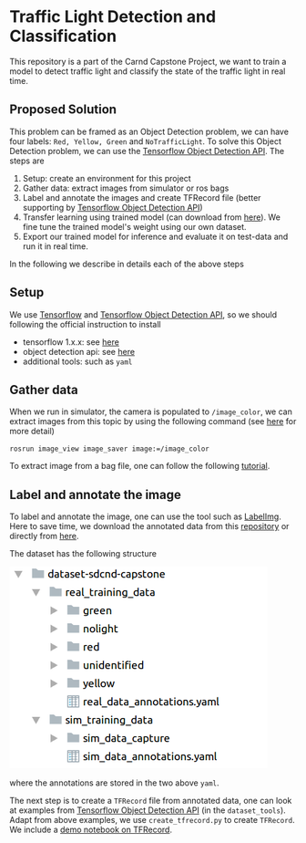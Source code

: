 # Traffic Light Detection and Classification
This repository is a part of the Carnd Capstone Project, we want to train a model to detect traffic light and classify the state of the traffic light in real time.

## Proposed Solution
This problem can be framed as an Object Detection problem, we can have four labels: `Red, Yellow, Green` and `NoTrafficLight`. To solve this Object Detection problem, we can use the [Tensorflow Object Detection API](https://github.com/tensorflow/models/tree/master/research/object_detection). The steps are
1. Setup: create an environment for this project
2. Gather data: extract images from simulator or ros bags
3. Label and annotate the images and create TFRecord file (better supporting by [Tensorflow Object Detection API](https://github.com/tensorflow/models/tree/master/research/object_detection))
4. Transfer learning using trained model (can download from [here](https://github.com/tensorflow/models/blob/master/research/object_detection/g3doc/detection_model_zoo.md)). We fine tune the trained model's weight using our own dataset.
5. Export our trained model for inference and evaluate it on test-data and run it in real time.

In the following we describe in details each of the above steps

## Setup
We use [Tensorflow](https://www.tensorflow.org/) and [Tensorflow Object Detection API](https://github.com/tensorflow/models/tree/master/research/object_detection), so we should following the official instruction to install
* tensorflow 1.x.x: see [here](https://www.tensorflow.org/install/)
* object detection api: see [here](https://github.com/tensorflow/models/blob/master/research/object_detection/g3doc/installation.md)
* additional tools: such as `yaml`

## Gather data
When we run in simulator, the camera is populated to `/image_color`, we can extract images from this topic by using the following command (see [here](http://wiki.ros.org/image_view) for more detail)
```
rosrun image_view image_saver image:=/image_color
```

To extract image from  a bag file, one can follow the following [tutorial](http://wiki.ros.org/rosbag/Tutorials/Exporting%20image%20and%20video%20data).

## Label and annotate the image
To label and annotate the image, one can use the tool such as [LabelImg](https://github.com/tzutalin/labelImg). Here to save time, we download the annotated data from this [repository](https://github.com/coldKnight/TrafficLight_Detection-TensorFlowAPI) or directly from [here](https://drive.google.com/file/d/0B-Eiyn-CUQtxdUZWMkFfQzdObUE/view?usp=sharing).

The dataset has the following structure

![dataset_structure](./media/dataset_structure.png)

where the annotations are stored in the two above `yaml`.

The next step is to create a `TFRecord` file from annotated data, one can look at examples from [Tensorflow Object Detection API](https://github.com/tensorflow/models/tree/master/research/object_detection) (in the `dataset_tools`). Adapt from above examples, we use `create_tfrecord.py` to create `TFRecord`. We include a [demo notebook on TFRecord](./notebooks/TFRecord_demo.ipynb).









